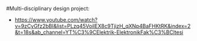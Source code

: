 
#Multi-disciplinary design project:

 - https://www.youtube.com/watch?v=9zCyGfz2bBI&list=PLzq45VoiIEX8c9TjizH_qXNp4BaFHKtRK&index=2&t=18s&ab_channel=YT%C3%9CElektrik-ElektronikFak%C3%BCltesi
